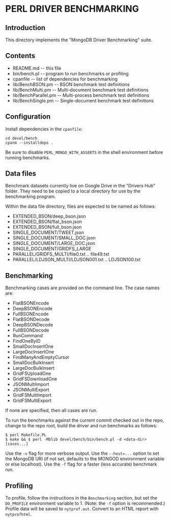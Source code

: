PERL DRIVER BENCHMARKING
========================

Introduction
------------

This directory implements the "MongoDB Driver Benchmarking" suite.

Contents
--------

* README.md -- this file
* bin/bench.pl -- program to run benchmarks or profiling
* cpanfile -- list of dependencies for benchmarking
* lib/BenchBSON.pm -- BSON benchmark test definitions
* lib/BenchMulti.pm -- Multi-document benchmark test definitions
* lib/BenchParallel.pm -- Multi-process benchmark test definitions
* lib/BenchSingle.pm -- Single-document benchmark test definitions

Configuration
-------------

Install dependencies in the `cpanfile`:

    cd devel/bench
    cpanm --installdeps .

Be sure to disable `PERL_MONGO_WITH_ASSERTS` in the shell environment
before running benchmarks.

Data files
----------

Benchmark datasets currently live on Google Drive in the "Drivers Hub"
folder.  They need to be copied to a local directory for use by the
benchmarking program.

Within the data file directory, files are expected to be named as follows:

* EXTENDED_BSON/deep_bson.json
* EXTENDED_BSON/flat_bson.json
* EXTENDED_BSON/full_bson.json
* SINGLE_DOCUMENT/TWEET.json
* SINGLE_DOCUMENT/SMALL_DOC.json
* SINGLE_DOCUMENT/LARGE_DOC.json
* SINGLE_DOCUMENT/GRIDFS_LARGE
* PARALLEL/GRIDFS_MULTI/file0.txt .. file49.txt
* PARALLEL/LDJSON_MULTI/LDJSON001.txt .. LDJSON100.txt

Benchmarking
------------

Benchmarking cases are provided on the command line.  The case names are:

* FlatBSONEncode
* DeepBSONEncode
* FullBSONEncode
* FlatBSONDecode
* DeepBSONDecode
* FullBSONDecode
* RunCommand
* FindOneByID
* SmallDocInsertOne
* LargeDocInsertOne
* FindManyAndEmptyCursor
* SmallDocBulkInsert
* LargeDocBulkInsert
* GridFSUploadOne
* GridFSDownloadOne
* JSONMultiImport
* JSONMultiExport
* GridFSMultiImport
* GridFSMultiExport

If none are specified, then all cases are run.

To run the benchmarks against the current commit checked out in the repo,
change to the repo root, build the driver and run benchmarks as follows:

```
$ perl Makefile.PL
$ make && $ perl -Mblib devel/bench/bin/bench.pl -d <data-dir> [cases...]
```

Use the `-v` flag for more verbose output.  Use the `--host=...` option
to set the MongoDB URI (if not set, defaults to the MONGOD environment
variable or else localhost).  Use the `-f` flag for a faster (less accurate)
benchmark run.

Profiling
---------

To profile, follow the instructions in the `Benchmarking` section, but set
the `DO_PROFILE` environment variable to 1.  (Note: the `-f` option is
recommended.) Profile data will be saved to `nytprof.out`.  Convert to an
HTML report with `nytprofhtml`.
